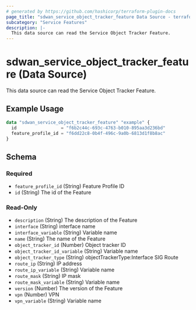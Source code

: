 ```yaml
---
# generated by https://github.com/hashicorp/terraform-plugin-docs
page_title: "sdwan_service_object_tracker_feature Data Source - terraform-provider-sdwan"
subcategory: "Service Features"
description: |-
  This data source can read the Service Object Tracker Feature.
---
```


# sdwan_service_object_tracker_feature (Data Source)

This data source can read the Service Object Tracker Feature.

## Example Usage

```terraform
data "sdwan_service_object_tracker_feature" "example" {
  id                 = "f6b2c44c-693c-4763-b010-895aa3d236bd"
  feature_profile_id = "f6dd22c8-0b4f-496c-9a0b-6813d1f8b8ac"
}
```

<!-- schema generated by tfplugindocs -->
## Schema

### Required

- `feature_profile_id` (String) Feature Profile ID
- `id` (String) The id of the Feature

### Read-Only

- `description` (String) The description of the Feature
- `interface` (String) interface name
- `interface_variable` (String) Variable name
- `name` (String) The name of the Feature
- `object_tracker_id` (Number) Object tracker ID
- `object_tracker_id_variable` (String) Variable name
- `object_tracker_type` (String) objectTrackerType:Interface SIG Route
- `route_ip` (String) IP address
- `route_ip_variable` (String) Variable name
- `route_mask` (String) IP mask
- `route_mask_variable` (String) Variable name
- `version` (Number) The version of the Feature
- `vpn` (Number) VPN
- `vpn_variable` (String) Variable name
